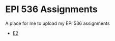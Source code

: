 # EPI 536 Assignments
A place for me to upload my EPI 536 assignments

 * [E2](https://matthew-hoctor.github.io/EPI536-Assignments/E2.html)
